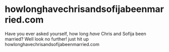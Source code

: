 # howlonghavechrisandsofijabeenmarried.com

Have you ever asked yourself, how long _have_ Chris and Sofija been
married? Well look no further! just hit up
howlonghavechrisandsofijabeenmarried.com
